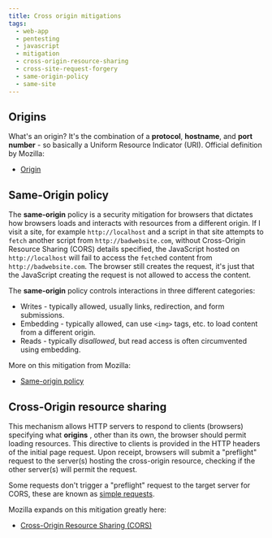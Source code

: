 ```yaml
---
title: Cross origin mitigations
tags:
  - web-app
  - pentesting
  - javascript
  - mitigation
  - cross-origin-resource-sharing
  - cross-site-request-forgery
  - same-origin-policy
  - same-site
---
```


## Origins

What's an origin? It's the combination of a **protocol**, **hostname**, and
**port number** - so basically a Uniform Resource Indicator (URI). Official
definition by Mozilla:

- [Origin](https://developer.mozilla.org/en-US/docs/Glossary/Origin)

## Same-Origin policy

The **same-origin** policy is a security mitigation for browsers that dictates
how browsers loads and interacts with resources from a different origin. If I
visit a site, for example `http://localhost` and a script in that site attempts
to `fetch` another script from `http://badwebsite.com`, without Cross-Origin
Resource Sharing (CORS) details specified, the JavaScript hosted on
`http://localhost` will fail to access the `fetch`ed content from
`http://badwebsite.com`. The browser still creates the request, it's just that
the JavaScript creating the request is not allowed to access the content.

The **same-origin** policy controls interactions in three different categories:

- Writes - typically allowed, usually links, redirection, and form submissions.
- Embedding - typically allowed, can use `<img>` tags, etc. to load content
  from a different origin.
- Reads - typically _disallowed_, but read access is often circumvented using
  embedding.

More on this mitigation from Mozilla:

- [Same-origin policy](https://developer.mozilla.org/en-US/docs/Web/Security/Same-origin_policy)

## Cross-Origin resource sharing

This mechanism allows HTTP servers to respond to clients (browsers) specifying
what **origins** , other than its own, the browser should permit loading
resources. This directive to clients is provided in the HTTP headers of the
initial page request. Upon receipt, browsers will submit a "preflight" request
to the server(s) hosting the cross-origin resource, checking if the other
server(s) will permit the request.

Some requests don't trigger a "preflight" request to the target server for
CORS, these are known as
[simple requests](https://developer.mozilla.org/en-US/docs/Web/HTTP/CORS#simple_requests).

Mozilla expands on this mitigation greatly here:

- [Cross-Origin Resource Sharing (CORS)](https://developer.mozilla.org/en-US/docs/Web/HTTP/CORS)
